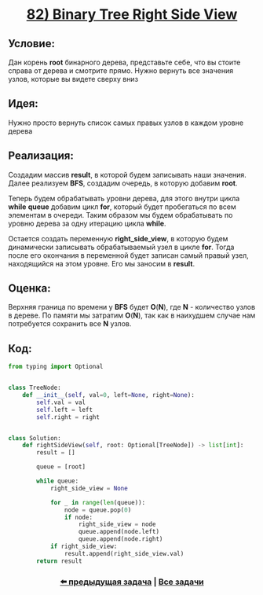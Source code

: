 <div align='center'>
<h1><a href='https://leetcode.com/problems/binary-tree-right-side-view/description/'><strong>82) Binary Tree Right Side View</strong></a></h1>
</div>

## **Условие:**

Дан корень **root** бинарного дерева, представьте себе, что вы стоите справа от дерева и смотрите прямо. Нужно вернуть все значения узлов, которые вы видете сверху вниз

## **Идея:**

Нужно просто вернуть список самых правых узлов в каждом уровне дерева

## **Реализация:**

Создадим массив **result**, в которой будем записывать наши значения. Далее реализуем **BFS**, создадим очередь, в которую добавим **root**.

Теперь будем обрабатывать уровни дерева, для этого внутри цикла **while** **queue** добавим цикл **for**, который будет пробегаться по всем элементам в очереди. Таким образом мы будем обрабатывать по уровню дерева за одну итерацию цикла **while**.

Остается создать переменную **right_side_view**, в которую будем динамически записывать обрабатываемый узел в цикле **for**. Тогда после его окончания в переменной будет записан самый правый узел, находящийся на этом уровне. Его мы заносим в **result**.



## **Оценка:**

Верхняя граница по времени у **BFS** будет **O**(**N**), где **N** - количество узлов в дереве. По памяти мы затратим **O**(**N**), так как в наихудшем случае нам потребуется сохранить все **N** узлов.

## Код:
```python
from typing import Optional


class TreeNode:
    def __init__(self, val=0, left=None, right=None):
        self.val = val
        self.left = left
        self.right = right


class Solution:
    def rightSideView(self, root: Optional[TreeNode]) -> list[int]:
        result = []

        queue = [root]

        while queue:
            right_side_view = None

            for _ in range(len(queue)):
                node = queue.pop(0)
                if node:
                    right_side_view = node
                    queue.append(node.left)
                    queue.append(node.right)
            if right_side_view:
                result.append(right_side_view.val)
        return result

```

<div align='center'><h3><a href='https://github.com/TAskMAster339/PythonAlgorithms/tree/main/81.Lowest%20Common%20Ancestor%20of%20a%20Binary%20Tree'>⬅️ предыдущая задача</a>&nbsp;|&nbsp;<a href='https://github.com/TAskMAster339/PythonAlgorithms/tree/main/README.md'>Все задачи</a></h3></div>